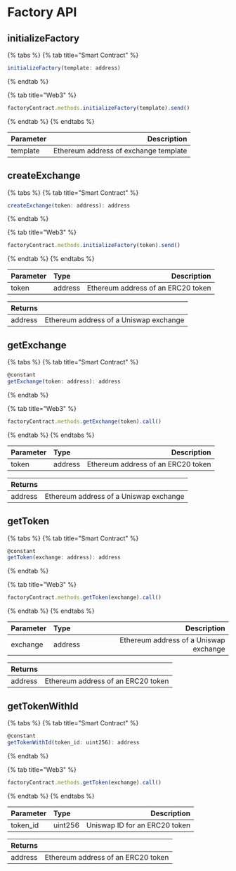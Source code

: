 # Factory API

## initializeFactory

{% tabs %}
{% tab title="Smart Contract" %}
```javascript
initializeFactory(template: address)
```
{% endtab %}

{% tab title="Web3" %}
```javascript
factoryContract.methods.initializeFactory(template).send()
```
{% endtab %}
{% endtabs %}

| Parameter | Description |
| :--- | ---: |
| template | Ethereum address of exchange template |

## createExchange

{% tabs %}
{% tab title="Smart Contract" %}
```javascript
createExchange(token: address): address
```
{% endtab %}

{% tab title="Web3" %}
```javascript
factoryContract.methods.initializeFactory(token).send()
```
{% endtab %}
{% endtabs %}

| Parameter | Type | Description |
| :--- | :--- | ---: |
| token | address | Ethereum address of an ERC20 token |

| Returns |  |
| :--- | ---: |
| address | Ethereum address of a Uniswap exchange |

## getExchange

{% tabs %}
{% tab title="Smart Contract" %}
```javascript
@constant
getExchange(token: address): address
```
{% endtab %}

{% tab title="Web3" %}
```javascript
factoryContract.methods.getExchange(token).call()
```
{% endtab %}
{% endtabs %}

| Parameter | Type | Description |
| :--- | :--- | ---: |
| token | address | Ethereum address of an ERC20 token |

| Returns |  |
| :--- | ---: |
| address | Ethereum address of a Uniswap exchange |

## getToken

{% tabs %}
{% tab title="Smart Contract" %}
```javascript
@constant
getToken(exchange: address): address
```
{% endtab %}

{% tab title="Web3" %}
```javascript
factoryContract.methods.getToken(exchange).call()
```
{% endtab %}
{% endtabs %}

| Parameter | Type | Description |
| :--- | :--- | ---: |
| exchange | address | Ethereum address of a Uniswap exchange |

| Returns |  |
| :--- | ---: |
| address | Ethereum address of an ERC20 token |

## getTokenWithId

{% tabs %}
{% tab title="Smart Contract" %}
```javascript
@constant
getTokenWithId(token_id: uint256): address
```
{% endtab %}

{% tab title="Web3" %}
```javascript
factoryContract.methods.getToken(exchange).call()
```
{% endtab %}
{% endtabs %}

| Parameter | Type | Description |
| :--- | :--- | ---: |
| token\_id | uint256 | Uniswap ID for an ERC20 token |

| Returns |  |
| :--- | ---: |
| address | Ethereum address of an ERC20 token |

